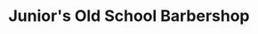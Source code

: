 ---
title: "Junior's Old School Barbershop"
url: /denver/juniors-old-school-barbershop/
shop: hairdresser
---
